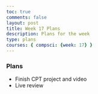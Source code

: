```yaml
---
toc: true
comments: false
layout: post
title: Week 17 Plans
description: Plans for the week
type: plans
courses: { compsci: {week: 17} }
---
```


### Plans
- Finish CPT project and video
- Live review
